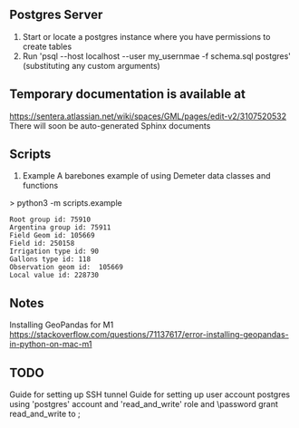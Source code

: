 ## Postgres Server
1) Start or locate a postgres instance where you have permissions to create tables
2) Run 'psql --host localhost --user my\_usernmae -f schema.sql postgres' (substituting any custom arguments)


## Temporary documentation is available at
https://sentera.atlassian.net/wiki/spaces/GML/pages/edit-v2/3107520532
There will soon be auto-generated Sphinx documents

## Scripts

1) Example
   A barebones example of using Demeter data classes and functions

\> python3 -m scripts.example
```
Root group id: 75910
Argentina group id: 75911
Field Geom id: 105669
Field id: 250158
Irrigation type id: 90
Gallons type id: 118
Observation geom id:  105669
Local value id: 228730
```


## Notes
Installing GeoPandas for M1
https://stackoverflow.com/questions/71137617/error-installing-geopandas-in-python-on-mac-m1


## TODO

Guide for setting up SSH tunnel
Guide for setting up user account postgres using 'postgres' account and 'read\_and\_write' role and \password <user>
  grant read\_and\_write to <user>;

